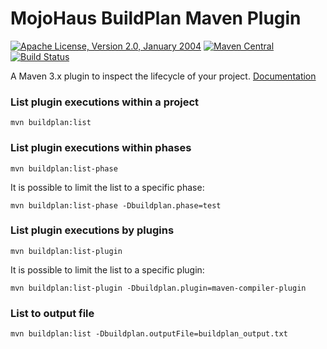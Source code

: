 # MojoHaus BuildPlan Maven Plugin

[![Apache License, Version 2.0, January 2004](https://img.shields.io/github/license/mojohaus/buildplan-maven-plugin.svg?label=License)](http://www.apache.org/licenses/)
[![Maven Central](https://img.shields.io/maven-central/v/org.codehaus.mojo/buildplan-maven-plugin.svg?label=Maven%20Central)](https://search.maven.org/artifact/org.codehaus.mojo/buildplan-maven-plugin)
[![Build Status](https://github.com/mojohaus/buildplan-maven-plugin/workflows/GitHub%20CI/badge.svg?branch=master)](https://github.com/mojohaus/buildplan-maven-plugin/actions/workflows/maven.yml?query=branch%3Amaster)

A Maven 3.x plugin to inspect the lifecycle of your project. [Documentation](http://www.mojohaus.org/buildplan-maven-plugin/)

### List plugin executions within a project

	mvn buildplan:list

### List plugin executions within phases

	mvn buildplan:list-phase

It is possible to limit the list to a specific phase:

	mvn buildplan:list-phase -Dbuildplan.phase=test

### List plugin executions by plugins

	mvn buildplan:list-plugin

It is possible to limit the list to a specific plugin:

	mvn buildplan:list-plugin -Dbuildplan.plugin=maven-compiler-plugin

### List to output file

	mvn buildplan:list -Dbuildplan.outputFile=buildplan_output.txt
